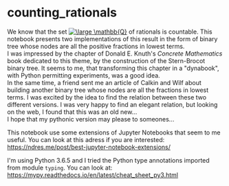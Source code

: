 # counting_rationals
We know that the set <a href="https://www.codecogs.com/eqnedit.php?latex=\inline&space;\dpi{100}&space;\bg_white&space;\fn_cm&space;\large&space;\mathbb{Q}" target="_blank">
<img src="https://latex.codecogs.com/gif.latex?\inline&space;\dpi{100}&space;\bg_white&space;\fn_cm&space;\large&space;\mathbb{Q}" title="\large \mathbb{Q}" /></a> of rationals is countable. 
This notebook presents two implementations of this result in the form of binary tree whose nodes are all the positive fractions in lowest terms.  
I was impressed by the chapter of Donald E. Knuth's *Concrete Mathematics* book dedicated to this theme, by the construction of the Stern-Brocot binary tree. It seems to me, that transforming this chapter in a "dynabook", with Python permitting experiments, was a good idea.  
In the same time, a friend sent me an article of Calkin and Wilf about building another binary tree whose nodes are all the fractions in lowest terms. I was excited by the idea to find the relation between these two different versions. I was very happy to find an elegant relation, but looking on the web, I found that this was an old new...  
I hope that my pythonic version may please to someones...

This notebook use some extensions of Jupyter Notebooks that seem to me useful. You can look at this adress if you are interested: https://ndres.me/post/best-jupyter-notebook-extensions/  

I'm using Python 3.6.5 and I tried the Python type annotations imported from module `typing`. You can look at:  
https://mypy.readthedocs.io/en/latest/cheat_sheet_py3.html

